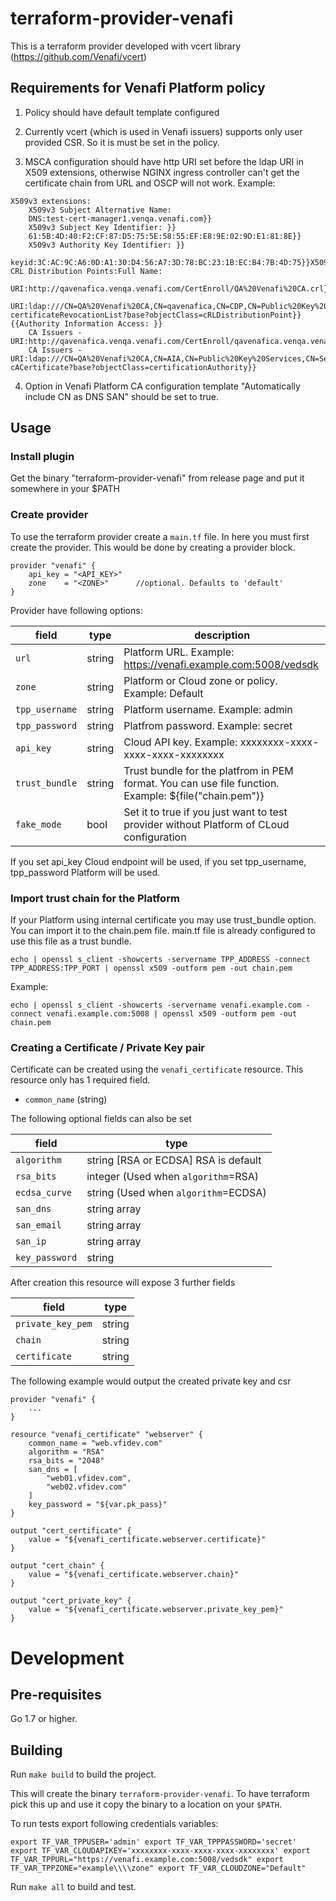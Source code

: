 # terraform-provider-venafi

This is a terraform provider developed with vcert library (https://github.com/Venafi/vcert)

## Requirements for Venafi Platform policy

1. Policy should have default template configured

2. Currently vcert (which is used in Venafi issuers) supports only user provided CSR. So it is must be set in the policy.

3. MSCA configuration should have http URI set before the ldap URI in X509 extensions, otherwise NGINX ingress controller can't get the certificate chain from URL and OSCP will not work. Example:

```
X509v3 extensions:
    X509v3 Subject Alternative Name:
    DNS:test-cert-manager1.venqa.venafi.com}}
    X509v3 Subject Key Identifier: }}
    61:5B:4D:40:F2:CF:87:D5:75:5E:58:55:EF:E8:9E:02:9D:E1:81:8E}}
    X509v3 Authority Key Identifier: }}
    keyid:3C:AC:9C:A6:0D:A1:30:D4:56:A7:3D:78:BC:23:1B:EC:B4:7B:4D:75}}X509v3 CRL Distribution Points:Full Name:
    URI:http://qavenafica.venqa.venafi.com/CertEnroll/QA%20Venafi%20CA.crl}}
    URI:ldap:///CN=QA%20Venafi%20CA,CN=qavenafica,CN=CDP,CN=Public%20Key%20Services,CN=Services,CN=Configuration,DC=venqa,DC=venafi,DC=com?certificateRevocationList?base?objectClass=cRLDistributionPoint}}{{Authority Information Access: }}
    CA Issuers - URI:http://qavenafica.venqa.venafi.com/CertEnroll/qavenafica.venqa.venafi.com_QA%20Venafi%20CA.crt}}
    CA Issuers - URI:ldap:///CN=QA%20Venafi%20CA,CN=AIA,CN=Public%20Key%20Services,CN=Services,CN=Configuration,DC=venqa,DC=venafi,DC=com?cACertificate?base?objectClass=certificationAuthority}}
```

4. Option in Venafi Platform CA configuration template "Automatically include CN as DNS SAN" should be set to true.

## Usage
### Install plugin

Get the binary "terraform-provider-venafi" from release page and put it somewhere in your $PATH

### Create provider
To use the terraform provider create a `main.tf` file. In here you must first create the provider. This would be done by creating a provider block.

```
provider "venafi" {
    api_key = "<API_KEY>"
    zone    = "<ZONE>"      //optional. Defaults to 'default'
}
```

Provider have following options:

| field          | type    |description                                                  |
| -------------- | --------|-------------------------------------------------------------|
| `url`          |string   |Platform URL. Example: https://venafi.example.com:5008/vedsdk|
| `zone`         |string   |Platform or Cloud zone or policy. Example: Default|
| `tpp_username` |string   |Platform username. Example: admin|
| `tpp_password` |string   |Platfrom password. Example: secret|
| `api_key`      |string   |Cloud API key. Example: xxxxxxxx-xxxx-xxxx-xxxx-xxxxxxxx|
| `trust_bundle` |string   |Trust bundle for the platfrom in PEM format. You can use file function. Example: ${file("chain.pem")}|
| `fake_mode`    |bool     |Set it to true if you just want to test provider without Platform of CLoud configuration|

If you set api_key Cloud endpoint will be used, if you set tpp_username, tpp_password Platform will be used.

### Import trust chain for the Platform
If your Platform using internal certificate you may use trust_bundle option. You can import it to the chain.pem file. main.tf file is already configured to use this file as a trust bundle.

```
echo | openssl s_client -showcerts -servername TPP_ADDRESS -connect TPP_ADDRESS:TPP_PORT | openssl x509 -outform pem -out chain.pem
```

Example:

```
echo | openssl s_client -showcerts -servername venafi.example.com -connect venafi.example.com:5008 | openssl x509 -outform pem -out chain.pem
```

### Creating a Certificate / Private Key pair

Certificate can be created using the `venafi_certificate` resource. This resource only has 1 required field.
- `common_name` (string)

The following optional fields can also be set

| field          | type                                  |
| -------------- | --------------------------------------|
| `algorithm`    | string [RSA or ECDSA]   RSA is default|
| `rsa_bits`     | integer (Used when `algorithm`=RSA)   |
| `ecdsa_curve`  | string (Used when `algorithm`=ECDSA)  |
| `san_dns`      | string array                          |
| `san_email`    | string array                          |
| `san_ip`       | string array                          |
| `key_password` | string                                |

After creation this resource will expose 3 further fields

| field             |type    |
| ----------------- | ------ |
| `private_key_pem` | string |
| `chain`           | string |
| `certificate`     | string |

The following example would output the created private key and csr

```
provider "venafi" {
    ...
}

resource "venafi_certificate" "webserver" {
    common_name = "web.vfidev.com"
    algorithm = "RSA"
    rsa_bits = "2048"
    san_dns = [
        "web01.vfidev.com",
        "web02.vfidev.com"
    ]
    key_password = "${var.pk_pass}"
}

output "cert_certificate" {
    value = "${venafi_certificate.webserver.certificate}"
}

output "cert_chain" {
    value = "${venafi_certificate.webserver.chain}"
}

output "cert_private_key" {
    value = "${venafi_certificate.webserver.private_key_pem}"
}
```

# Development

## Pre-requisites
Go 1.7 or higher.

## Building

Run `make build` to build the project.

This will create the binary `terraform-provider-venafi`. To have terraform pick this up and use it copy the binary to a location on your `$PATH`.

To run tests export following credentials variables:

`
export TF_VAR_TPPUSER='admin'
export TF_VAR_TPPPASSWORD='secret'
export TF_VAR_CLOUDAPIKEY='xxxxxxxx-xxxx-xxxx-xxxx-xxxxxxxx'
export TF_VAR_TPPURL="https://venafi.example.com:5008/vedsdk"
export TF_VAR_TPPZONE="example\\\\zone"
export TF_VAR_CLOUDZONE="Default"
`

Run `make all` to build and test.



